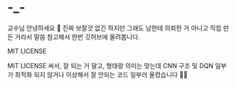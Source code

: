 # -_-
교수님 안녕하세요 🤣 진짜 보잘것 없긴 하지만 그래도 남한테 의뢰한 거 아니고 직접 만든 거라서 말씀 참고해서 한번 깃허브에 올려봅니다.

MIT LICENSE

MIT LICENSE 써서, 잘 되는 거 말고, 형태랑 의미는 맞는데 CNN 구조 및 DQN 일부가 최적화 되지 않거나 이상해서 잘 안되는 코드 일부러 올렸습니다 🤣🤣
